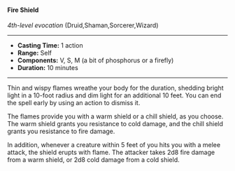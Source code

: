 #### Fire Shield
*4th-level evocation* (Druid,Shaman,Sorcerer,Wizard)
___
- **Casting Time:** 1 action
- **Range:** Self
- **Components:** V, S, M (a bit of phosphorus or a firefly)
- **Duration:** 10 minutes
---
Thin and wispy flames wreathe your body for the duration, shedding bright light in a 10-foot radius and dim light for an additional 10 feet. You can end the spell early by using an action to dismiss it.

The flames provide you with a warm shield or a chill shield, as you choose. The warm shield grants you resistance to cold damage, and the chill shield grants you resistance to fire damage.

In addition, whenever a creature within 5 feet of you hits you with a melee attack, the shield erupts with flame. The attacker takes 2d8 fire damage from a warm shield, or 2d8 cold damage from a cold shield.